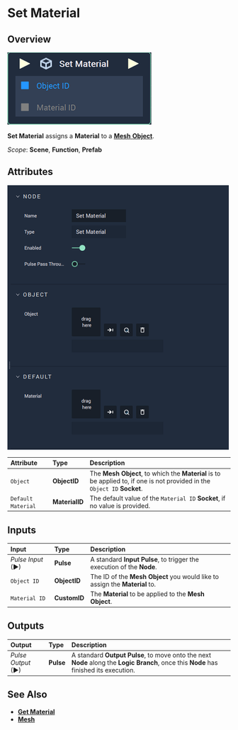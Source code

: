 # Set Material

## Overview

![The Set Material Node.](../../../.gitbook/assets/node-set-material.png)

**Set Material** assigns a **Material** to a [**Mesh** **Object**](../../../objects-and-types/scene-objects/mesh.md).

*Scope*: **Scene**, **Function**, **Prefab**

## Attributes

![The Set Material Node Attributes.](../../../.gitbook/assets/node-set-material-attr.png)

| Attribute | Type | Description |
| :--- | :--- | :--- |
| `Object` | **ObjectID** | The **Mesh Object**, to which the **Material** is to be applied to, if one is not provided in the `Object ID` **Socket**. |
| `Default Material` | **MaterialID** | The default value of the `Material ID` **Socket**, if no value is provided. |

## Inputs

| Input | Type | Description |
| :--- | :--- | :--- |
| _Pulse Input_ \(►\) | **Pulse** | A standard **Input Pulse**, to trigger the execution of the **Node**. |
| `Object ID` | **ObjectID** | The ID of the **Mesh Object** you would like to assign the **Material** to. |
| `Material ID` | **CustomID** | The **Material** to be applied to the **Mesh** **Object**. |

## Outputs

| Output | Type | Description |
| :--- | :--- | :--- |
| _Pulse Output_ \(►\) | **Pulse** | A standard **Output Pulse**, to move onto the next **Node** along the **Logic Branch**, once this **Node** has finished its execution. |

## See Also

* [**Get Material**](get-material.md)
* [**Mesh**](../../../objects-and-types/scene-objects/mesh.md)

